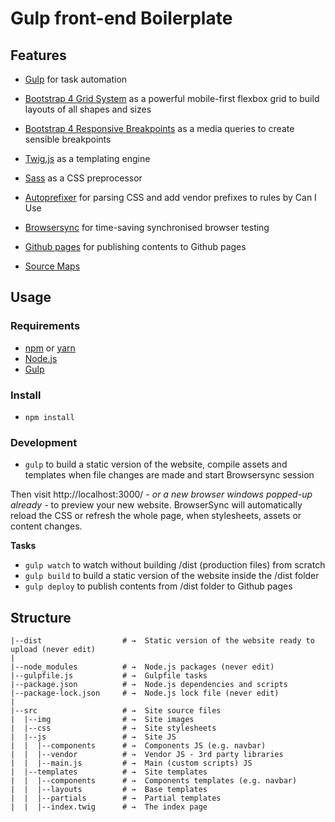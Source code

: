 # Gulp front-end Boilerplate

## Features

- [Gulp](http://gulpjs.com/) for task automation

- [Bootstrap 4 Grid System](https://getbootstrap.com/docs/4.1/layout/grid/) as a powerful mobile-first flexbox grid to build layouts of all shapes and sizes

- [Bootstrap 4 Responsive Breakpoints](https://getbootstrap.com/docs/4.1/layout/overview/#responsive-breakpoints) as a media queries to create sensible breakpoints

- [Twig.js](https://github.com/twigjs/twig.js) as a templating engine

- [Sass](http://sass-lang.com/) as a CSS preprocessor

- [Autoprefixer](https://www.npmjs.org/package/gulp-autoprefixer) for parsing CSS and add vendor prefixes to rules by Can I Use

- [Browsersync](https://www.browsersync.io/) for time-saving synchronised browser testing

- [Github pages](https://www.npmjs.com/package/gulp-gh-pages) for publishing contents to Github pages

- [Source Maps](https://www.npmjs.com/package/gulp-sourcemaps)

## Usage

### Requirements

- [npm](https://www.npmjs.com/get-npm) or [yarn](https://yarnpkg.com/lang/en/)
- [Node.js](https://nodejs.org/en/download/)
- [Gulp](http://gulpjs.com/)

### Install

- `npm install`

### Development

- `gulp` to build a static version of the website, compile assets and templates when file changes are made and start Browsersync session

Then visit http://localhost:3000/ _- or a new browser windows popped-up already -_ to preview your new website. BrowserSync will automatically reload the CSS or refresh the whole page, when stylesheets, assets or content changes.

**Tasks**

- `gulp watch` to watch without building /dist (production files) from scratch
- `gulp build` to build a static version of the website inside the /dist folder
- `gulp deploy` to publish contents from /dist folder to Github pages

## Structure

```
|--dist                  # →  Static version of the website ready to upload (never edit)
|
|--node_modules          # →  Node.js packages (never edit)
|--gulpfile.js           # →  Gulpfile tasks
|--package.json          # →  Node.js dependencies and scripts
|--package-lock.json     # →  Node.js lock file (never edit)
|
|--src                   # →  Site source files
|  |--img                # →  Site images
|  |--css                # →  Site stylesheets
|  |--js                 # →  Site JS
|  |  |--components      # →  Components JS (e.g. navbar)
|  |  |--vendor          # →  Vendor JS - 3rd party libraries
|  |  |--main.js         # →  Main (custom scripts) JS
|  |--templates          # →  Site templates
|  |  |--components      # →  Components templates (e.g. navbar)
|  |  |--layouts         # →  Base templates
|  |  |--partials        # →  Partial templates
|  |  |--index.twig      # →  The index page
```
